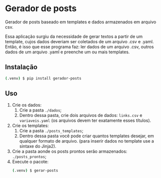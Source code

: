 # Gerador de posts
Gerador de posts baseado em templates e dados armazenados em arquivo csv.

Essa aplicação surgiu da necessidade de gerar textos a partir de um template, cujos dados deveriam ser coletados de um arquivo .csv e .yaml. Então, é isso que esse programa faz: ler dados de um arquivo .csv, outros dados de um arquivo .yaml e preenche um ou mais templates.

## Instalação

```bash
(.venv) $ pip install gerador-posts
```

## Uso

1. Crie os dados:
    1. Crie a pasta `./dados`;
    1. Dentro dessa pasta, crie dois arquivos de dados: `links.csv` e `variaveis.yaml` (os arquivos devem ter exatamente esses títulos).
1. Crie os templates:
    1. Crie a pasta `./posts_templates`;
    1. Dentro dessa pasta você pode criar quantos templates desejar, em qualquer formato de arquivo. (para inserir dados no template use a sintaxe do Jinja2).
1. Crie a pasta aonde os posts prontos serão armazenados: `./posts_prontos`;
1. Execute o pacote:
    ```bash
    (.venv) $ gerar-posts
    ```